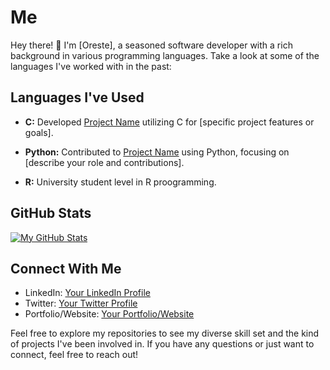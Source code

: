 # Me

Hey there! 👋 I'm [Oreste], a seasoned software developer with a rich background in various programming languages. Take a look at some of the languages I've worked with in the past:

## Languages I've Used

- **C:** Developed [Project Name](link-to-repository) utilizing C for [specific project features or goals].

- **Python:** Contributed to [Project Name](link-to-repository) using Python, focusing on [describe your role and contributions].

- **R:** University student level in R proogramming.

## GitHub Stats

[![My GitHub Stats](https://github-readme-stats.vercel.app/api?username=tuoreste&show_icons=true&theme=radical)](https://github.com/tuoreste)

## Connect With Me

- LinkedIn: [Your LinkedIn Profile]([link-to-linkedin](http://linkedin.com/in/oreste-tuyishimire-a39770190))
- Twitter: [Your Twitter Profile](link-to-twitter)
- Portfolio/Website: [Your Portfolio/Website](link-to-portfolio)

Feel free to explore my repositories to see my diverse skill set and the kind of projects I've been involved in. If you have any questions or just want to connect, feel free to reach out!
